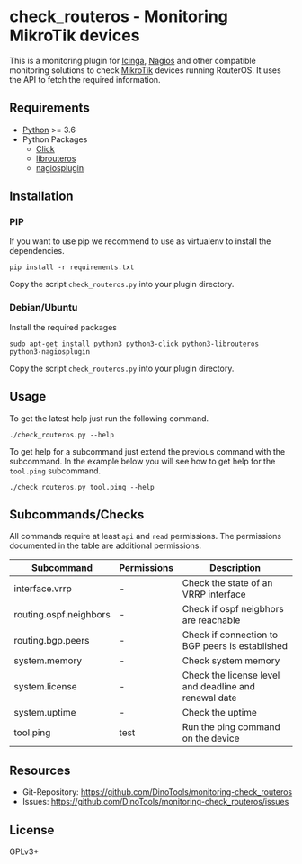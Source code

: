check_routeros - Monitoring MikroTik devices
============================================

This is a monitoring plugin for [Icinga](https://icinga.com/), [Nagios](https://www.nagios.org/) and other compatible monitoring solutions to check [MikroTik](https://mikrotik.com/) devices running RouterOS.
It uses the API to fetch the required information.

Requirements
------------

- [Python](https://www.python.org/) >= 3.6
- Python Packages
    - [Click](https://pypi.org/project/click/)
    - [librouteros](https://pypi.org/project/librouteros/)
    - [nagiosplugin](https://pypi.org/project/nagiosplugin/)

Installation
------------

### PIP

If you want to use pip we recommend to use as virtualenv to install the dependencies.

```shell
pip install -r requirements.txt
```

Copy the script ```check_routeros.py``` into your plugin directory.

### Debian/Ubuntu

Install the required packages

```shell
sudo apt-get install python3 python3-click python3-librouteros python3-nagiosplugin
```

Copy the script ```check_routeros.py``` into your plugin directory.

Usage
-----

To get the latest help just run the following command.

```shell
./check_routeros.py --help
```

To get help for a subcommand just extend the previous command with the subcommand.
In the example below you will see how to get help for the ```tool.ping``` subcommand.

```shell
./check_routeros.py tool.ping --help
```

Subcommands/Checks
------------------

All commands require at least `api` and `read` permissions.
The permissions documented in the table are additional permissions.

| Subcommand             | Permissions | Description                                           |
|------------------------|-------------|-------------------------------------------------------|
| interface.vrrp         | -           | Check the state of an VRRP interface                  |
| routing.ospf.neighbors | -           | Check if ospf neigbhors are reachable                 |
| routing.bgp.peers      | -           | Check if connection to BGP peers is established       |
| system.memory          | -           | Check system memory                                   |
| system.license         | -           | Check the license level and deadline and renewal date |
| system.uptime          | -           | Check the uptime                                      |
| tool.ping              | test        | Run the ping command on the device                    |

Resources
---------

- Git-Repository: https://github.com/DinoTools/monitoring-check_routeros
- Issues: https://github.com/DinoTools/monitoring-check_routeros/issues

License
-------

GPLv3+
